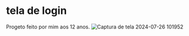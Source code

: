# tela de login
 Progeto feito por mim aos 12 anos.
 ![Captura de tela 2024-07-26 101952](https://github.com/user-attachments/assets/79024215-d4e4-4a11-af65-6282479667a0)
